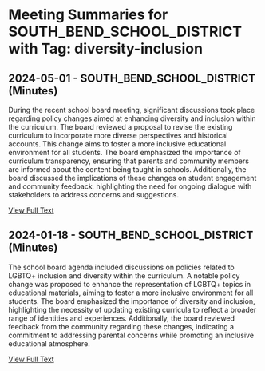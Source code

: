 # Meeting Summaries for SOUTH_BEND_SCHOOL_DISTRICT with Tag: diversity-inclusion

## 2024-05-01 - SOUTH_BEND_SCHOOL_DISTRICT (Minutes)

During the recent school board meeting, significant discussions took place regarding policy changes aimed at enhancing diversity and inclusion within the curriculum. The board reviewed a proposal to revise the existing curriculum to incorporate more diverse perspectives and historical accounts. This change aims to foster a more inclusive educational environment for all students. The board emphasized the importance of curriculum transparency, ensuring that parents and community members are informed about the content being taught in schools. Additionally, the board discussed the implications of these changes on student engagement and community feedback, highlighting the need for ongoing dialogue with stakeholders to address concerns and suggestions.

[View Full Text](https://raw.githubusercontent.com/VoronoiPerspectives/WashingtonStateSchoolBoardExplorer/refs/heads/main/data/countries/usa/states/wa/counties/pacific/school_boards/south_bend_school_district/2024/processed/2024-05-01-approvedspecialboardmeeting-minutes.txt)

## 2024-01-18 - SOUTH_BEND_SCHOOL_DISTRICT (Minutes)

The school board agenda included discussions on policies related to LGBTQ+ inclusion and diversity within the curriculum. A notable policy change was proposed to enhance the representation of LGBTQ+ topics in educational materials, aiming to foster a more inclusive environment for all students. The board emphasized the importance of diversity and inclusion, highlighting the necessity of updating existing curricula to reflect a broader range of identities and experiences. Additionally, the board reviewed feedback from the community regarding these changes, indicating a commitment to addressing parental concerns while promoting an inclusive educational atmosphere.

[View Full Text](https://raw.githubusercontent.com/VoronoiPerspectives/WashingtonStateSchoolBoardExplorer/refs/heads/main/data/countries/usa/states/wa/counties/pacific/school_boards/south_bend_school_district/2024/processed/2024-01-18-minutes.txt)

